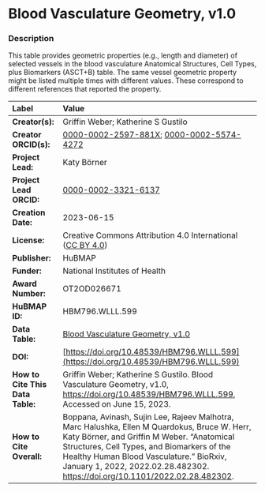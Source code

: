 # Blood Vasculature Geometry, v1.0

### Description
This table provides geometric properties (e.g., length and diameter) of selected vessels in the blood vasculature Anatomical Structures, Cell Types, plus Biomarkers (ASCT+B) table. The same vessel geometric property might be listed multiple times with different values. These correspond to different references that reported the property.

| Label | Value |
| :------------- |:-------------|
| **Creator(s):** | Griffin Weber; Katherine S Gustilo |
| **Creator ORCID(s):** | [0000-0002-2597-881X](https://orcid.org/0000-0002-2597-881X); [0000-0002-5574-4272](https://orcid.org/0000-0002-5574-4272) |
| **Project Lead:** | Katy B&ouml;rner |
| **Project Lead ORCID:** | [0000-0002-3321-6137](https://orcid.org/0000-0002-3321-6137) |
| **Creation Date:** | 2023-06-15 |
| **License:** | Creative Commons Attribution 4.0 International ([CC BY 4.0](https://creativecommons.org/licenses/by/4.0/)) |
| **Publisher:** | HuBMAP |
| **Funder:** | National Institutes of Health |
| **Award Number:** | OT2OD026671 |
| **HuBMAP ID:** | HBM796.WLLL.599 |
| **Data Table:** | [Blood Vasculature Geometry, v1.0](https://hubmapconsortium.github.io/ccf-releases/v1.4/vascular-geometry/blood-vasculature-geometry.csv) |
| **DOI:** | [https://doi.org/10.48539/HBM796.WLLL.599](https://doi.org/10.48539/HBM796.WLLL.599) |
| **How to Cite This Data Table:** |  Griffin Weber; Katherine S Gustilo. Blood Vasculature Geometry, v1.0, https://doi.org/10.48539/HBM796.WLLL.599, Accessed on June 15, 2023. |
| **How to Cite Overall:** | Boppana, Avinash, Sujin Lee, Rajeev Malhotra, Marc Halushka, Ellen M Quardokus, Bruce W. Herr, Katy Börner, and Griffin M Weber. “Anatomical Structures, Cell Types, and Biomarkers of the Healthy Human Blood Vasculature.” BioRxiv, January 1, 2022, 2022.02.28.482302. https://doi.org/10.1101/2022.02.28.482302.|
